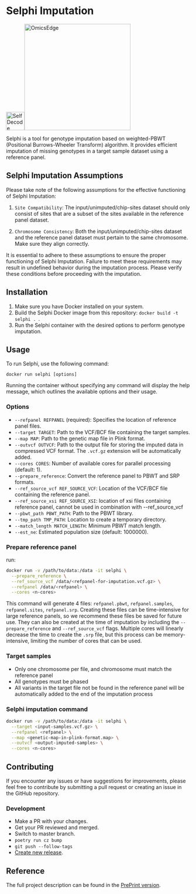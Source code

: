 # Selphi Imputation 

<img src="https://github.com/selfdecode/rd-imputation-selphi/blob/master/icons/SDBlueIcon.svg" alt="SelfDecode" style="width: 50px; height: auto;"><img src="https://github.com/selfdecode/rd-imputation-selphi/blob/master/icons/OmicsEdge-Logo.png" alt="OmicsEdge" style="width: 290px; height: auto;">

Selphi is a tool for genotype imputation based on weighted-PBWT (Positional Burrows-Wheeler Transform) algorithm. It provides efficient imputation of missing genotypes in a target sample dataset using a reference panel.

## Selphi Imputation Assumptions

Please take note of the following assumptions for the effective functioning of Selphi Imputation:

1. `Site Compatibility`: The input/unimputed/chip-sites dataset should only consist of sites that are a subset of the sites available in the reference panel dataset.

2. `Chromosome Consistency`: Both the input/unimputed/chip-sites dataset and the reference panel dataset must pertain to the same chromosome. Make sure they align correctly.

It is essential to adhere to these assumptions to ensure the proper functioning of Selphi Imputation. Failure to meet these requirements may result in undefined behavior during the imputation process. Please verify these conditions before proceeding with the imputation.

## Installation

1. Make sure you have Docker installed on your system.
2. Build the Selphi Docker image from this repository: `docker build -t selphi . `.
3. Run the Selphi container with the desired options to perform genotype imputation.

## Usage

To run Selphi, use the following command:

```
docker run selphi [options]
```

Running the container without specifying any command will display the help message, which outlines the available options and their usage.

### Options

- `--refpanel REFPANEL` (required): Specifies the location of reference panel files.
- `--target TARGET`: Path to the VCF/BCF file containing the target samples.
- `--map MAP`: Path to the genetic map file in Plink format.
- `--outvcf OUTVCF`: Path to the output file for storing the imputed data in compressed VCF format. The `.vcf.gz` extension will be automatically added.
- `--cores CORES`: Number of available cores for parallel processing (default: 1).
- `--prepare_reference`: Convert the reference panel to PBWT and SRP formats.
- `--ref_source_vcf REF_SOURCE_VCF`: Location of the VCF/BCF file containing the reference panel.
- `--ref_source_xsi REF_SOURCE_XSI`: location of xsi files containing reference panel, cannot be used in combination with --ref_source_vcf
- `--pbwt_path PBWT_PATH`: Path to the PBWT library.
- `--tmp_path TMP_PATH`: Location to create a temporary directory.
- `--match_length MATCH_LENGTH`: Minimum PBWT match length.
- `--est_ne`: Estimated population size (default: 1000000).


### Prepare reference panel
run:
```bash
docker run -v /path/to/data:/data -it selphi \
  --prepare_reference \
  --ref_source_vcf /data/<refpanel-for-imputation.vcf.gz> \
  --refpanel /data/<refpanel> \
  --cores <n-cores>
```

This command will generate 4 files: `refpanel.pbwt`, `refpanel.samples`, `refpanel.sites`, `refpanel.srp`. Creating these files can be time-intensive for large reference panels, so we recommend these files be saved for future use. They can also be created at the time of imputation by including the `--prepare_reference` and `--ref_source_vcf` flags.
Multiple cores will linearly decrease the time to create the `.srp` file, but this process can be memory-intensive, limiting the number of cores that can be used.

### Target samples

 - Only one chromosome per file, and chromosome must match the reference panel 
 - All genotypes must be phased
 - All variants in the target file not be found in the reference panel will be automatically added to the end of the imputation process

### Selphi imputation command
```bash
docker run -v /path/to/data:/data -it selphi \
  --target <input-samples.vcf.gz> \
  --refpanel <refpanel> \
  --map <genetic-map-in-plink-format.map> \
  --outvcf <output-imputed-samples> \
  --cores <n-cores>
```

## Contributing

If you encounter any issues or have suggestions for improvements, please feel free to contribute by submitting a pull request or creating an issue in the GitHub repository.

### Development

* Make a PR with your changes.
* Get your PR reviewed and merged.
* Switch to master branch.
* `poetry run cz bump`
* `git push --follow-tags`
* [Create new release](https://github.com/selfdecode/rd-imputation-selphi/releases).

## Reference

The full project description can be found in the [PrePrint version](https://www.medrxiv.org/content/10.1101/2023.12.18.23300143v2).
